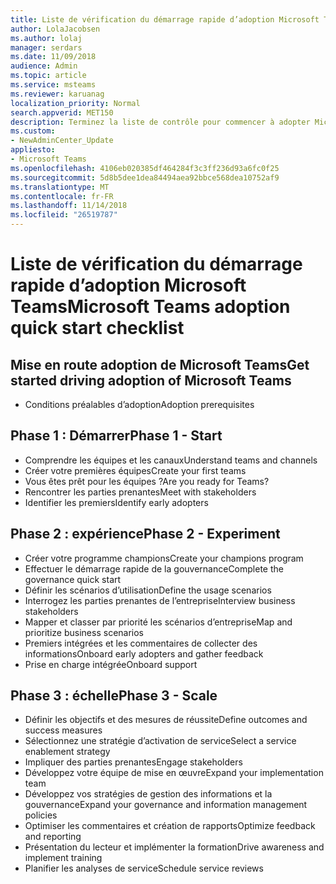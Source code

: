 ```yaml
---
title: Liste de vérification du démarrage rapide d’adoption Microsoft Teams
author: LolaJacobsen
ms.author: lolaj
manager: serdars
ms.date: 11/09/2018
audience: Admin
ms.topic: article
ms.service: msteams
ms.reviewer: karuanag
localization_priority: Normal
search.appverid: MET150
description: Terminez la liste de contrôle pour commencer à adopter Microsoft Teams.
ms.custom:
- NewAdminCenter_Update
appliesto:
- Microsoft Teams
ms.openlocfilehash: 4106eb020385df464284f3c3ff236d93a6fc0f25
ms.sourcegitcommit: 5d8b5dee1dea84494aea92bbce568dea10752af9
ms.translationtype: MT
ms.contentlocale: fr-FR
ms.lasthandoff: 11/14/2018
ms.locfileid: "26519787"
---
```

# <a name="microsoft-teams-adoption-quick-start-checklist"></a><span data-ttu-id="3c7c2-103">Liste de vérification du démarrage rapide d’adoption Microsoft Teams</span><span class="sxs-lookup"><span data-stu-id="3c7c2-103">Microsoft Teams adoption quick start checklist</span></span>

## <a name="get-started-driving-adoption-of-microsoft-teams"></a><span data-ttu-id="3c7c2-104">Mise en route adoption de Microsoft Teams</span><span class="sxs-lookup"><span data-stu-id="3c7c2-104">Get started driving adoption of Microsoft Teams</span></span>

- <span data-ttu-id="3c7c2-105">Conditions préalables d’adoption</span><span class="sxs-lookup"><span data-stu-id="3c7c2-105">Adoption prerequisites</span></span>

## <a name="phase-1---start"></a><span data-ttu-id="3c7c2-106">Phase 1 : Démarrer</span><span class="sxs-lookup"><span data-stu-id="3c7c2-106">Phase 1 - Start</span></span>

- <span data-ttu-id="3c7c2-107">Comprendre les équipes et les canaux</span><span class="sxs-lookup"><span data-stu-id="3c7c2-107">Understand teams and channels</span></span>
- <span data-ttu-id="3c7c2-108">Créer votre premières équipes</span><span class="sxs-lookup"><span data-stu-id="3c7c2-108">Create your first teams</span></span>
- <span data-ttu-id="3c7c2-109">Vous êtes prêt pour les équipes ?</span><span class="sxs-lookup"><span data-stu-id="3c7c2-109">Are you ready for Teams?</span></span>
- <span data-ttu-id="3c7c2-110">Rencontrer les parties prenantes</span><span class="sxs-lookup"><span data-stu-id="3c7c2-110">Meet with stakeholders</span></span>
- <span data-ttu-id="3c7c2-111">Identifier les premiers</span><span class="sxs-lookup"><span data-stu-id="3c7c2-111">Identify early adopters</span></span>

## <a name="phase-2---experiment"></a><span data-ttu-id="3c7c2-112">Phase 2 : expérience</span><span class="sxs-lookup"><span data-stu-id="3c7c2-112">Phase 2 - Experiment</span></span>

- <span data-ttu-id="3c7c2-113">Créer votre programme champions</span><span class="sxs-lookup"><span data-stu-id="3c7c2-113">Create your champions program</span></span>
- <span data-ttu-id="3c7c2-114">Effectuer le démarrage rapide de la gouvernance</span><span class="sxs-lookup"><span data-stu-id="3c7c2-114">Complete the governance quick start</span></span>
- <span data-ttu-id="3c7c2-115">Définir les scénarios d’utilisation</span><span class="sxs-lookup"><span data-stu-id="3c7c2-115">Define the usage scenarios</span></span>
- <span data-ttu-id="3c7c2-116">Interrogez les parties prenantes de l’entreprise</span><span class="sxs-lookup"><span data-stu-id="3c7c2-116">Interview business stakeholders</span></span>
- <span data-ttu-id="3c7c2-117">Mapper et classer par priorité les scénarios d’entreprise</span><span class="sxs-lookup"><span data-stu-id="3c7c2-117">Map and prioritize business scenarios</span></span>
- <span data-ttu-id="3c7c2-118">Premiers intégrées et les commentaires de collecter des informations</span><span class="sxs-lookup"><span data-stu-id="3c7c2-118">Onboard early adopters and gather feedback</span></span>
- <span data-ttu-id="3c7c2-119">Prise en charge intégrée</span><span class="sxs-lookup"><span data-stu-id="3c7c2-119">Onboard support</span></span>

## <a name="phase-3---scale"></a><span data-ttu-id="3c7c2-120">Phase 3 : échelle</span><span class="sxs-lookup"><span data-stu-id="3c7c2-120">Phase 3 - Scale</span></span>

- <span data-ttu-id="3c7c2-121">Définir les objectifs et des mesures de réussite</span><span class="sxs-lookup"><span data-stu-id="3c7c2-121">Define outcomes and success measures</span></span>
- <span data-ttu-id="3c7c2-122">Sélectionnez une stratégie d’activation de service</span><span class="sxs-lookup"><span data-stu-id="3c7c2-122">Select a service enablement strategy</span></span>
- <span data-ttu-id="3c7c2-123">Impliquer des parties prenantes</span><span class="sxs-lookup"><span data-stu-id="3c7c2-123">Engage stakeholders</span></span>
- <span data-ttu-id="3c7c2-124">Développez votre équipe de mise en œuvre</span><span class="sxs-lookup"><span data-stu-id="3c7c2-124">Expand your implementation team</span></span>
- <span data-ttu-id="3c7c2-125">Développez vos stratégies de gestion des informations et la gouvernance</span><span class="sxs-lookup"><span data-stu-id="3c7c2-125">Expand your governance and information management policies</span></span>
- <span data-ttu-id="3c7c2-126">Optimiser les commentaires et création de rapports</span><span class="sxs-lookup"><span data-stu-id="3c7c2-126">Optimize feedback and reporting</span></span>
- <span data-ttu-id="3c7c2-127">Présentation du lecteur et implémenter la formation</span><span class="sxs-lookup"><span data-stu-id="3c7c2-127">Drive awareness and implement training</span></span>
- <span data-ttu-id="3c7c2-128">Planifier les analyses de service</span><span class="sxs-lookup"><span data-stu-id="3c7c2-128">Schedule service reviews</span></span>



